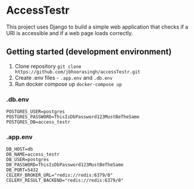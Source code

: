 # AccessTestr

This project uses Django to build a simple web application that checks if a URI is accessible and if a web page loads correctly.

## Getting started (development environment)
1. Clone repository `git clone https://github.com/jbhoorasingh/accessTestr.git`
2. Create .env files - `.app.env` and `.db.env`
3. Run docker compose up `docker-compose up`

### .db.env
``` 
POSTGRES_USER=postgres
POSTGRES_PASSWORD=ThisIsDbPassword123MustBeTheSame
POSTGRES_DB=access_testr
```

### .app.env
``` 
DB_HOST=db
DB_NAME=access_testr
DB_USER=postgres
DB_PASSWORD=ThisIsDbPassword123MustBeTheSame
DB_PORT=5432
CELERY_BROKER_URL="redis://redis:6379/0"
CELERY_RESULT_BACKEND="redis://redis:6379/0"
```

